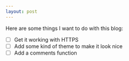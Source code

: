 ```yaml
---
layout: post
---
```

Here are some things I want to do with this blog:

- [ ] Get it working with HTTPS
- [ ] Add some kind of theme to make it look nice
- [ ] Add a comments function